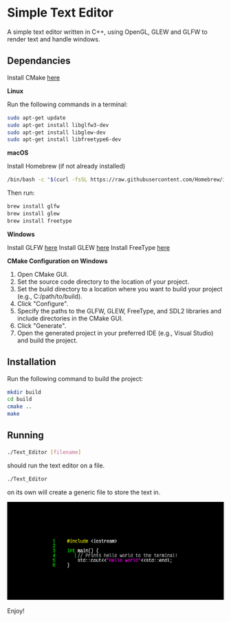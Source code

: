 # Simple Text Editor

A simple text editor written in C++, using OpenGL, GLEW and GLFW to render text and handle windows.

## Dependancies

Install CMake [here](https://cmake.org/)

**Linux**

Run the following commands in a terminal:

```bash
sudo apt-get update
sudo apt-get install libglfw3-dev
sudo apt-get install libglew-dev
sudo apt-get install libfreetype6-dev
```

**macOS**

Install Homebrew (if not already installed)

```bash
/bin/bash -c "$(curl -fsSL https://raw.githubusercontent.com/Homebrew/install/HEAD/install.sh)"
```

Then run:
```bash
brew install glfw
brew install glew
brew install freetype
```

**Windows**

Install GLFW [here](https://www.glfw.org/)
Install GLEW [here](https://glew.sourceforge.net/)
Install FreeType [here](https://freetype.org/)

**CMake Configuration on Windows**
1. Open CMake GUI.
2. Set the source code directory to the location of your project.
3. Set the build directory to a location where you want to build your project (e.g., C:/path/to/build).
4. Click "Configure".
5. Specify the paths to the GLFW, GLEW, FreeType, and SDL2 libraries and include directories in the CMake GUI.
6. Click "Generate".
7. Open the generated project in your preferred IDE (e.g., Visual Studio) and build the project.

## Installation

Run the following command to build the project:

```bash
mkdir build
cd build
cmake ..
make
```

## Running

```bash
./Text_Editor [filename] 
```
should run the text editor on a file.
```bash
./Text_Editor
```
on its own will create a generic file to store the text in.

![Alt text](assets/hello_world.png)

Enjoy!